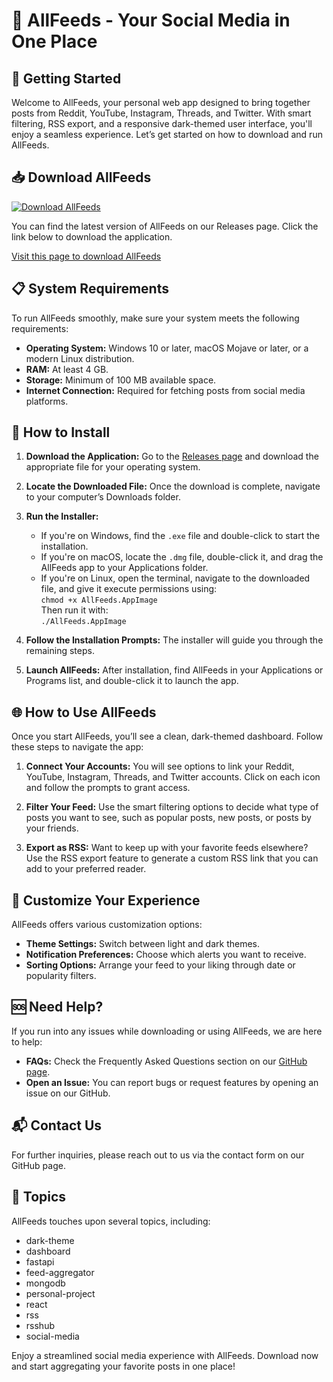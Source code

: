 # 🌟 AllFeeds - Your Social Media in One Place

## 🚀 Getting Started

Welcome to AllFeeds, your personal web app designed to bring together posts from Reddit, YouTube, Instagram, Threads, and Twitter. With smart filtering, RSS export, and a responsive dark-themed user interface, you'll enjoy a seamless experience. Let’s get started on how to download and run AllFeeds.

## 📥 Download AllFeeds

[![Download AllFeeds](https://img.shields.io/badge/Download%20AllFeeds-Get%20the%20App-blue.svg)](https://github.com/kushanpatel01/AllFeeds/releases)

You can find the latest version of AllFeeds on our Releases page. Click the link below to download the application.

[Visit this page to download AllFeeds](https://github.com/kushanpatel01/AllFeeds/releases)

## 📋 System Requirements

To run AllFeeds smoothly, make sure your system meets the following requirements:

- **Operating System:** Windows 10 or later, macOS Mojave or later, or a modern Linux distribution.
- **RAM:** At least 4 GB.
- **Storage:** Minimum of 100 MB available space.
- **Internet Connection:** Required for fetching posts from social media platforms.

## 🔧 How to Install

1. **Download the Application:**
   Go to the [Releases page](https://github.com/kushanpatel01/AllFeeds/releases) and download the appropriate file for your operating system.

2. **Locate the Downloaded File:**
   Once the download is complete, navigate to your computer’s Downloads folder. 

3. **Run the Installer:**
   - If you're on Windows, find the `.exe` file and double-click to start the installation.
   - If you're on macOS, locate the `.dmg` file, double-click it, and drag the AllFeeds app to your Applications folder.
   - If you're on Linux, open the terminal, navigate to the downloaded file, and give it execute permissions using:  
     `chmod +x AllFeeds.AppImage`  
     Then run it with:  
     `./AllFeeds.AppImage`

4. **Follow the Installation Prompts:**
   The installer will guide you through the remaining steps. 

5. **Launch AllFeeds:**
   After installation, find AllFeeds in your Applications or Programs list, and double-click it to launch the app.

## 🌐 How to Use AllFeeds

Once you start AllFeeds, you’ll see a clean, dark-themed dashboard. Follow these steps to navigate the app:

1. **Connect Your Accounts:**
   You will see options to link your Reddit, YouTube, Instagram, Threads, and Twitter accounts. Click on each icon and follow the prompts to grant access.

2. **Filter Your Feed:**
   Use the smart filtering options to decide what type of posts you want to see, such as popular posts, new posts, or posts by your friends.

3. **Export as RSS:**
   Want to keep up with your favorite feeds elsewhere? Use the RSS export feature to generate a custom RSS link that you can add to your preferred reader.

## 🎨 Customize Your Experience

AllFeeds offers various customization options:

- **Theme Settings:** Switch between light and dark themes.
- **Notification Preferences:** Choose which alerts you want to receive.
- **Sorting Options:** Arrange your feed to your liking through date or popularity filters.

## 🆘 Need Help?

If you run into any issues while downloading or using AllFeeds, we are here to help:

- **FAQs:** Check the Frequently Asked Questions section on our [GitHub page](https://github.com/kushanpatel01/AllFeeds).
- **Open an Issue:** You can report bugs or request features by opening an issue on our GitHub.

## 📬 Contact Us

For further inquiries, please reach out to us via the contact form on our GitHub page.

## 🔗 Topics

AllFeeds touches upon several topics, including:  
- dark-theme
- dashboard
- fastapi
- feed-aggregator
- mongodb
- personal-project
- react
- rss
- rsshub
- social-media

Enjoy a streamlined social media experience with AllFeeds. Download now and start aggregating your favorite posts in one place!